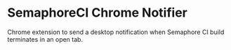 # SemaphoreCI Chrome Notifier

Chrome extension to send a desktop notification when Semaphore CI build terminates in an open tab.

